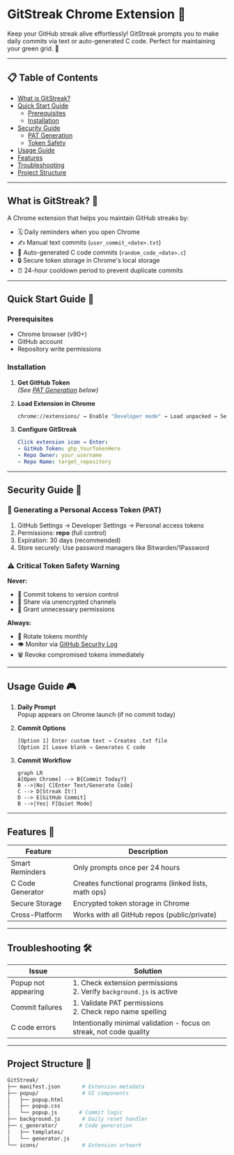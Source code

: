 
# GitStreak Chrome Extension 🚀

Keep your GitHub streak alive effortlessly! GitStreak prompts you to make daily commits via text or auto-generated C code. Perfect for maintaining your green grid. 🌱

---

## 📋 Table of Contents
- [What is GitStreak?](#what-is-gitstreak-)
- [Quick Start Guide](#quick-start-guide-)
  - [Prerequisites](#prerequisites)
  - [Installation](#installation)
- [Security Guide](#security-guide-)
  - [PAT Generation](#-generating-a-personal-access-token-pat)
  - [Token Safety](#-critical-token-safety-warning)
- [Usage Guide](#usage-guide-)
- [Features](#features-)
- [Troubleshooting](#troubleshooting-)
- [Project Structure](#project-structure-)

---

## What is GitStreak? 🤖

A Chrome extension that helps you maintain GitHub streaks by:
- 🗓️ Daily reminders when you open Chrome
- ✍️ Manual text commits (`user_commit_<date>.txt`)
- 🤖 Auto-generated C code commits (`random_code_<date>.c`)
- 🔒 Secure token storage in Chrome's local storage
- ⏰ 24-hour cooldown period to prevent duplicate commits

---

## Quick Start Guide 🚦

### Prerequisites
- Chrome browser (v90+)
- GitHub account
- Repository write permissions

### Installation
1. **Get GitHub Token**  
   *(See [PAT Generation](#-generating-a-personal-access-token-pat) below)*

2. **Load Extension in Chrome**
   ```bash
   chrome://extensions/ → Enable "Developer mode" → Load unpacked → Select extension folder
   ```

3. **Configure GitStreak**
   ```yaml
   Click extension icon → Enter:
   - GitHub Token: ghp_YourTokenHere
   - Repo Owner: your_username
   - Repo Name: target_repository
   ```

---

## Security Guide 🔐

### 🔑 Generating a Personal Access Token (PAT)
1. GitHub Settings → Developer Settings → Personal access tokens
2. Permissions: **repo** (full control)
3. Expiration: 30 days (recommended)
4. Store securely: Use password managers like Bitwarden/1Password

### ⚠️ Critical Token Safety Warning
**Never:**
- 🚫 Commit tokens to version control
- 🚫 Share via unencrypted channels
- 🚫 Grant unnecessary permissions

**Always:**
- 🔄 Rotate tokens monthly
- 👁️ Monitor via [GitHub Security Log](https://github.com/settings/security-log)
- 🗑️ Revoke compromised tokens immediately

---

## Usage Guide 🎮

1. **Daily Prompt**  
   Popup appears on Chrome launch (if no commit today)

2. **Commit Options**  
   ```bash
   [Option 1] Enter custom text → Creates .txt file
   [Option 2] Leave blank → Generates C code
   ```

3. **Commit Workflow**  
   ```mermaid
   graph LR
   A[Open Chrome] --> B{Commit Today?}
   B -->|No| C[Enter Text/Generate Code]
   C --> D[Streak It!]
   D --> E[GitHub Commit]
   B -->|Yes| F[Quiet Mode]
   ```

---

## Features 🌟

| Feature                | Description                                  |
|------------------------|----------------------------------------------|
| Smart Reminders        | Only prompts once per 24 hours              |
| C Code Generator       | Creates functional programs (linked lists, math ops) |
| Secure Storage         | Encrypted token storage in Chrome            |
| Cross-Platform         | Works with all GitHub repos (public/private) |

---

## Troubleshooting 🛠️

**Issue** | **Solution**
---|---
Popup not appearing | 1. Check extension permissions<br>2. Verify `background.js` is active
Commit failures | 1. Validate PAT permissions<br>2. Check repo name spelling
C code errors | Intentionally minimal validation - focus on streak, not code quality

---

## Project Structure 📂

```bash
GitStreak/
├── manifest.json       # Extension metadata
├── popup/              # UI components
│   ├── popup.html
│   ├── popup.css
│   └── popup.js       # Commit logic
├── background.js       # Daily reset handler
├── c_generator/       # Code generation
│   ├── templates/
│   └── generator.js
└── icons/              # Extension artwork
```

